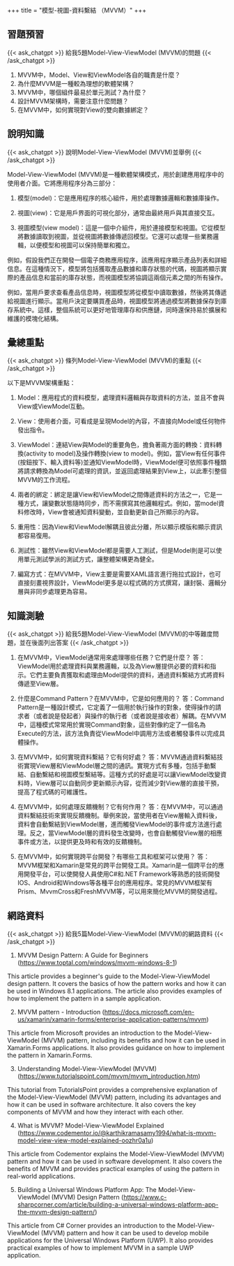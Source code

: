 +++
title = "模型-視圖-資料繫結 （MVVM）"
+++
## 習題預習
{{< ask_chatgpt >}}
給我5題Model-View-ViewModel (MVVM)的問題
{{< /ask_chatgpt >}}



1. MVVM中，Model、View和ViewModel各自的職責是什麼？ 
2. 為什麼MVVM是一種較為理想的軟體架構？ 
3. MVVM中，哪個組件最易於單元測試？為什麼？ 
4. 設計MVVM架構時，需要注意什麼問題？ 
5. 在MVVM中，如何實現對View的雙向數據綁定？   

## 說明知識
{{< ask_chatgpt >}}
說明Model-View-ViewModel (MVVM)並舉例
{{< /ask_chatgpt >}}



Model-View-ViewModel (MVVM)是一種軟體架構模式，用於創建應用程序中的使用者介面。它將應用程序分為三部分：

1. 模型(model)：它是應用程序的核心組件，用於處理數據邏輯和數據庫操作。

2. 視圖(view)：它是用戶界面的可視化部分，通常由最終用戶與其直接交互。

3. 視圖模型(view model)：這是一個中介組件，用於連接模型和視圖。它從模型將數據讀取到視圖，並從視圖將數據傳遞回模型。它還可以處理一些業務邏輯，以便模型和視圖可以保持簡單和獨立。

例如，假設我們正在開發一個電子商務應用程序，該應用程序顯示產品列表和詳細信息。在這種情況下，模型將包括獲取產品數據和庫存狀態的代碼，視圖將顯示實際的產品信息和當前的庫存狀態，而視圖模型將協調這兩個元素之間的所有操作。

例如，當用戶要求查看產品信息時，視圖模型將從模型中讀取數據，然後將其傳遞給視圖進行顯示。當用戶決定要購買產品時，視圖模型將通過模型將數據保存到庫存系統中。這樣，整個系統可以更好地管理庫存和供應鏈，同時還保持易於擴展和維護的模塊化結構。   

## 彙總重點
{{< ask_chatgpt >}}
條列Model-View-ViewModel (MVVM)的重點
{{< /ask_chatgpt >}}



以下是MVVM架構重點：

1. Model：應用程式的資料模型，處理資料邏輯與存取資料的方法，並且不會與View或ViewModel互動。

2. View：使用者介面，可看成是呈現Model的內容，不直接向Model或任何物件發出指令。

3. ViewModel：連結View與Model的重要角色，擔負著兩方面的轉換：資料轉換(activity to model)及操作轉換(view to model)。例如，當View有任何事件(按鈕按下、輸入資料等)並通知ViewModel時，ViewModel便可依照事件種類將請求轉換為Model可處理的資訊，並返回處理結果到View上，以此牽引整個MVVM的工作流程。

4. 兩者的綁定：綁定是讓View和ViewModel之間傳遞資料的方法之一，它是一種方式，讓變數狀態隨時同步，而不需撰寫其他邏輯程式。例如，當model資料修改時，View會被通知資料變動，並自動更新自己所顯示的內容。

5. 重用性：因為View和ViewModel解耦且彼此分離，所以顯示模版和顯示資訊都容易復用。

6. 測試性：雖然View和ViewModel都是需要人工測試，但是Model則是可以使用單元測試學派的測試方式，讓整體架構更為健全。

7. 編寫方式：在MVVM中，View主要是需要XAML語言進行拖拉式設計，也可直接刻畫視界設計，ViewModel更多是以程式碼的方式撰寫，讓封裝、邏輯分層與非同步處理更為容易。   

## 知識測驗
{{< ask_chatgpt >}}
給我5題Model-View-ViewModel (MVVM)的中等難度問題，並在後面列出答案
{{< /ask_chatgpt >}}



1. 在MVVM中，ViewModel通常用來處理哪些任務？它們是什麼？
答：ViewModel用於處理資料與業務邏輯，以及為View層提供必要的資料和指示。它們主要負責獲取和處理由Model提供的資料，通過資料繫結方式將資料傳遞至View層。

2. 什麼是Command Pattern？在MVVM中，它是如何應用的？
答：Command Pattern是一種設計模式，它定義了一個用於執行操作的對象，使得操作的請求者（或者說是發起者）與操作的執行者（或者說是接收者）解耦。在MVVM中，這種模式常常用於實現Command對象，這些對像約定了一個名為Execute的方法，該方法負責從ViewModel中調用方法或者觸發事件以完成具體操作。

3. 在MVVM中，如何實現資料繫結？它有何好處？
答：MVVM通過資料繫結技術實現View層和ViewModel層之間的通訊。實現方式有多種，包括手動繫結、自動繫結和視圖模型繫結等。這種方式的好處是可以讓ViewModel改變資料時，View層可以自動同步更新顯示內容，從而減少對View層的直接干預，提高了程式碼的可維護性。

4. 在MVVM中，如何處理反饋機制？它有何作用？
答：在MVVM中，可以通過資料繫結技術來實現反饋機制。舉例來說，當使用者在View層輸入資料後，資料會自動繫結到ViewModel層，進而觸發ViewModel的事件或方法進行處理。反之，當ViewModel層的資料發生改變時，也會自動觸發View層的相應事件或方法，以提供更及時和有效的反饋機制。

5. 在MVVM中，如何實現跨平台開發？有哪些工具和框架可以使用？
答：MVVM框架和Xamarin是常見的跨平台開發工具。Xamarin是一個跨平台的應用開發平台，可以使開發人員使用C#和.NET Framework等熟悉的技術開發IOS、Android和Windows等各種平台的應用程序。常見的MVVM框架有Prism、MvvmCross和FreshMVVM等，可以用來簡化MVVM的開發過程。   

## 網路資料
{{< ask_chatgpt >}}
給我5篇Model-View-ViewModel (MVVM)的網路資料
{{< /ask_chatgpt >}}



1. MVVM Design Pattern: A Guide for Beginners (https://www.toptal.com/windows/mvvm-windows-8-1)

This article provides a beginner's guide to the Model-View-ViewModel design pattern. It covers the basics of how the pattern works and how it can be used in Windows 8.1 applications. The article also provides examples of how to implement the pattern in a sample application.

2. MVVM pattern - Introduction (https://docs.microsoft.com/en-us/xamarin/xamarin-forms/enterprise-application-patterns/mvvm)

This article from Microsoft provides an introduction to the Model-View-ViewModel (MVVM) pattern, including its benefits and how it can be used in Xamarin.Forms applications. It also provides guidance on how to implement the pattern in Xamarin.Forms.

3. Understanding Model-View-ViewModel (MVVM) (https://www.tutorialspoint.com/mvvm/mvvm_introduction.htm)

This tutorial from TutorialsPoint provides a comprehensive explanation of the Model-View-ViewModel (MVVM) pattern, including its advantages and how it can be used in software architecture. It also covers the key components of MVVM and how they interact with each other.

4. What is MVVM? Model-View-ViewModel Explained (https://www.codementor.io/@karthikramasamy1994/what-is-mvvm-model-view-view-model-explained-oozhr0a1u)

This article from Codementor explains the Model-View-ViewModel (MVVM) pattern and how it can be used in software development. It also covers the benefits of MVVM and provides practical examples of using the pattern in real-world applications.

5. Building a Universal Windows Platform App: The Model-View-ViewModel (MVVM) Design Pattern (https://www.c-sharpcorner.com/article/building-a-universal-windows-platform-app-the-mvvm-design-pattern/)

This article from C# Corner provides an introduction to the Model-View-ViewModel (MVVM) pattern and how it can be used to develop mobile applications for the Universal Windows Platform (UWP). It also provides practical examples of how to implement MVVM in a sample UWP application.   

